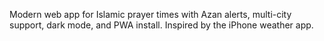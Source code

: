 Modern web app for Islamic prayer times with Azan alerts, multi-city support, dark mode, and PWA install. Inspired by the iPhone weather app.

